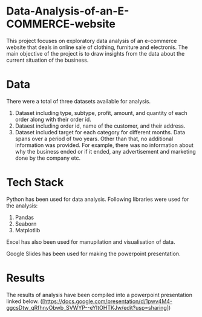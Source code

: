 # Data-Analysis-of-an-E-COMMERCE-website
This project focuses on exploratory data analysis of an e-commerce website that deals in online sale of clothing, furniture and electronis. The main objective of the project is to draw insights from the data about the current situation of the business. 

# Data
There were a total of three datasets available for analysis. 
1. Dataset including type, subtype, profit, amount, and quantity of each order along with their order id.
2. Dataest including order id, name of the customer, and  their address.
3. Dataset included target for each category for different months.
Data spans over a period of two years. Other than that, no additional information was provided. For example, there was no information about why the business ended or if it ended, any advertisement and marketing done by the company etc.

# Tech Stack
Python has been used for data analysis. Following libraries were used for the analysis:
1. Pandas
2. Seaborn
3. Matplotlib

Excel has also been used for manupilation and visualisation of data.

Google Slides has been used for making the powerpoint presentation.

# Results
The results of analysis have been compiled into a powerpoint presentation linked below.
([https://docs.google.com/presentation/d/1pwv4M4-ggcsDtw_qRfhnyObwb_SVWYP--eYItOHTKJw/edit?usp=sharing])
